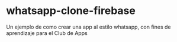 # whatsapp-clone-firebase
Un ejemplo de como crear una app al estilo whatsapp, con fines de aprendizaje para el Club de Apps
